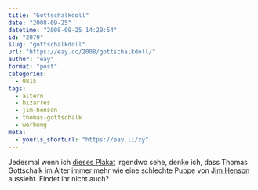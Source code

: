 ```yaml
---
title: "Gottschalkdoll"
date: "2008-09-25"
datetime: "2008-09-25 14:29:54"
id: "2079"
slug: "gottschalkdoll"
url: "https://eay.cc/2008/gottschalkdoll/"
author: "eay"
format: "post"
categories:
  - 0815
tags:
  - altern
  - bizarres
  - jim-henson
  - thomas-gottschalk
  - werbung
meta:
  - yourls_shorturl: "https://eay.li/xy"
---
```


Jedesmal wenn ich [dieses Plakat](http://anonym.to/?http://www.misereor50.de/thomas-gottschalk.html) irgendwo sehe, denke ich, dass Thomas Gottschalk im Alter immer mehr wie eine schlechte Puppe von [Jim Henson](http://de.wikipedia.org/wiki/Jim_Henson) aussieht. Findet ihr nicht auch?

